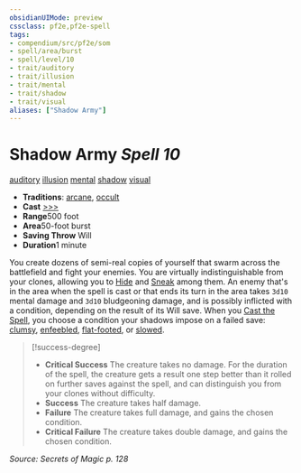 ```yaml
---
obsidianUIMode: preview
cssclass: pf2e,pf2e-spell
tags:
- compendium/src/pf2e/som
- spell/area/burst
- spell/level/10
- trait/auditory
- trait/illusion
- trait/mental
- trait/shadow
- trait/visual
aliases: ["Shadow Army"]
---
```

# Shadow Army *Spell 10*   
[auditory](../../rules/traits/auditory.md)  [illusion](../../rules/traits/illusion.md)  [mental](../../rules/traits/mental.md)  [shadow](../../rules/traits/shadow.md)  [visual](../../rules/traits/visual.md)  

- **Traditions**: [arcane](../../rules/traits/arcane.md), [occult](../../rules/traits/occult.md)
- **Cast** [>>>](../../rules/core-rulebook/chapter-9-playing-the-game.md#Actions "Three-Action") 
- **Range**500 foot
- **Area**50-foot burst
- **Saving Throw** Will
- **Duration**1 minute

You create dozens of semi-real copies of yourself that swarm across the battlefield and fight your enemies. You are virtually indistinguishable from your clones, allowing you to [Hide](../../rules/actions/hide.md) and [Sneak](../../rules/actions/sneak.md) among them. An enemy that's in the area when the spell is cast or that ends its turn in the area takes `3d10` mental damage and `3d10` bludgeoning damage, and is possibly inflicted with a condition, depending on the result of its Will save. When you [Cast the Spell](../../rules/actions/cast-a-spell.md), you choose a condition your shadows impose on a failed save: [clumsy](../../rules/conditions.md#Clumsy), [enfeebled](../../rules/conditions.md#Enfeebled), [flat-footed](../../rules/conditions.md#Flat-footed), or [slowed](../../rules/conditions.md#Slowed).

> [!success-degree] 
> - **Critical Success** The creature takes no damage. For the duration of the spell, the creature gets a result one step better than it rolled on further saves against the spell, and can distinguish you from your clones without difficulty.
> - **Success** The creature takes half damage.
> - **Failure** The creature takes full damage, and gains the chosen condition.
> - **Critical Failure** The creature takes double damage, and gains the chosen condition.

*Source: Secrets of Magic p. 128*